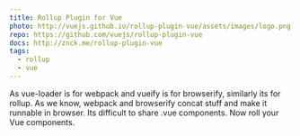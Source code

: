 ```yaml
---
title: Rollup Plugin for Vue
photo: http://vuejs.github.io/rollup-plugin-vue/assets/images/logo.png
repo: https://github.com/vuejs/rollup-plugin-vue
docs: http://znck.me/rollup-plugin-vue
tags:
  - rollup
  - vue
---
```


As vue-loader is for webpack and vueify is for browserify, similarly its for rollup. As we know, webpack and browserify concat stuff and make it runnable in browser. Its difficult to share .vue components. Now roll your Vue components.
